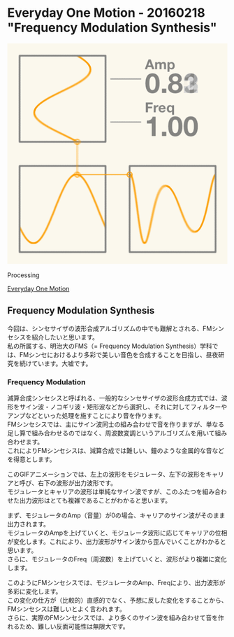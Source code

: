 # Everyday One Motion - 20160218 "Frequency Modulation Synthesis"

![](20160218.gif)

Processing

[Everyday One Motion](http://motions.work/motion/112)  

## Frequency Modulation Synthesis

今回は、シンセサイザの波形合成アルゴリズムの中でも難解とされる、FMシンセシスを紹介したいと思います。  
私の所属する、明治大のFMS（= Frequency Modulation Synthesis）学科では、FMシンセにおけるより多彩で美しい音色を合成することを目指し、昼夜研究を続けています。大嘘です。  

### Frequency Modulation

減算合成シンセシスと呼ばれる、一般的なシンセサイザの波形合成方式では、波形をサイン波・ノコギリ波・矩形波などから選択し、それに対してフィルターやアンプなどといった処理を施すことにより音を作ります。  
FMシンセシスでは、主にサイン波同士の組み合わせで音を作りますが、単なる足し算で組み合わせるのではなく、周波数変調というアルゴリズムを用いて組み合わせます。  
これによりFMシンセシスは、減算合成では難しい、鐘のような金属的な音などを得意とします。  

このGIFアニメーションでは、左上の波形をモジュレータ、左下の波形をキャリアと呼び、右下の波形が出力波形です。  
モジュレータとキャリアの波形は単純なサイン波ですが、このふたつを組み合わせた出力波形はとても複雑であることがわかると思います。  

まず、モジュレータのAmp（音量）が0の場合、キャリアのサイン波がそのまま出力されます。  
モジュレータのAmpを上げていくと、モジュレータ波形に応じてキャリアの位相が変化します。これにより、出力波形がサイン波から歪んでいくことがわかると思います。  
さらに、モジュレータのFreq（周波数）を上げていくと、波形がより複雑に変化します。  

このようにFMシンセシスでは、モジュレータのAmp、Freqにより、出力波形が多彩に変化します。  
この変化の仕方が（比較的）直感的でなく、予想に反した変化をすることから、FMシンセシスは難しいとよく言われます。  
さらに、実際のFMシンセシスでは、より多くのサイン波を組み合わせて音を作れるため、難しい反面可能性は無限大です。  
